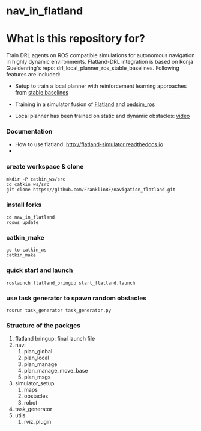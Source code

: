 # nav_in_flatland

# What is this repository for?
Train DRL agents on ROS compatible simulations for autonomous navigation in highly dynamic environments. Flatland-DRL integration is based on Ronja Gueldenring's repo: drl_local_planner_ros_stable_baselines. Following features are included:

* Setup to train a local planner with reinforcement learning approaches from [stable baselines](https://github.com/hill-a/stable-baselines)

* Training in a simulator fusion of [Flatland](https://github.com/avidbots/flatland) and [pedsim_ros](https://github.com/srl-freiburg/pedsim_ros)

* Local planner has been trained on static and dynamic obstacles: [video](https://www.youtube.com/watch?v=nHvpO0hVnAg)

### Documentation ###
* How to use flatland: http://flatland-simulator.readthedocs.io
* 
### create workspace & clone

````
mkdir -P catkin_ws/src
cd catkin_ws/src
git clone https://github.com/FranklinBF/navigation_flatland.git
````

### install forks
````
cd nav_in_flatland
rosws update
````

### catkin_make
````
go to catkin_ws
catkin_make
````

### quick start and launch
````
roslaunch flatland_bringup start_flatland.launch 
````

### use task generator to spawn random obstacles
````
rosrun task_generator task_generator.py 
````
### Structure of the packges
1. flatland bringup: final launch file
2. nav: 
   1. plan_global
   2. plan_local
   3. plan_manage
   4. plan_manage_move_base
   5. plan_msgs
3. simulator_setup
   1. maps
   2. obstacles
   3. robot
4. task_generator
5. utils
   1. rviz_plugin
